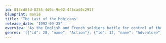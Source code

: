 ```yaml
---
id: 013cd8fd-8255-4d9c-9e02-445cad0c291f
blueprint: movie
title: 'The Last of the Mohicans'
release_date: '1992-09-25'
overview: 'As the English and French soldiers battle for control of the American colonies in the 18th century, the settlers and native Americans are forced to take sides. Cora and her sister Alice unwittingly walk into trouble but are reluctantly saved by Hawkeye, an orphaned settler adopted by the last of the Mohicans.'
genres: '[{"id": 28, "name": "Action"}, {"id": 12, "name": "Adventure"}, {"id": 18, "name": "Drama"}, {"id": 36, "name": "History"}, {"id": 10749, "name": "Romance"}, {"id": 10752, "name": "War"}]'
---
```

